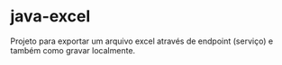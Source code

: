 # java-excel
Projeto para exportar um arquivo excel através de endpoint (serviço) e também como gravar localmente.
